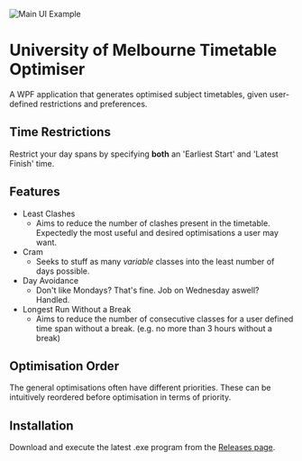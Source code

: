 ![Main UI Example](https://i.imgur.com/39VSW2S.png)

# University of Melbourne Timetable Optimiser
A WPF application that generates optimised subject timetables, given user-defined restrictions and preferences.

## Time Restrictions
Restrict your day spans by specifying **both** an 'Earliest Start' and 'Latest Finish' time.
## Features
 - Least Clashes
	 - Aims to reduce the number of clashes present in the timetable. Expectedly the most useful and desired optimisations a user may want.
 - Cram
	 - Seeks to stuff as many *variable* classes into the least number of days possible.
 - Day Avoidance
	 - Don't like Mondays? That's fine. Job on Wednesday aswell? Handled.
 - Longest Run Without a Break
	 - Aims to reduce the number of consecutive classes for a user defined time span without a break. (e.g. no more than 3 hours without a break)
## Optimisation Order
The general optimisations often have different priorities. These can be intuitively reordered before optimisation in terms of priority. 

## Installation
Download and execute the latest .exe program from the [Releases page](https://github.com/Trontor/UniMelb-Timetable-Optimiser/releases). 
